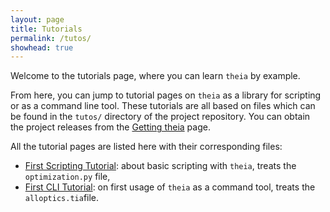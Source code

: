 ```yaml
---
layout: page
title: Tutorials
permalink: /tutos/
showhead: true
---
```


Welcome to the tutorials page, where you can learn `theia` by example.

From here, you can jump to tutorial pages on `theia` as a library for scripting or as a command line tool. These tutorials are all based on files which can be found in the `tutos/` directory of the project repository. You can obtain the project releases from the [Getting theia](../gettingtheia.html) page.

All the tutorial pages are listed here with their corresponding files:

* [First Scripting Tutorial](basic-scripting-tutorial.html): about basic scripting with `theia`, treats the `optimization.py` file,
* [First CLI Tutorial](../../workinprogress.html): on first usage of `theia` as a command tool, treats the `alloptics.tia`file.
